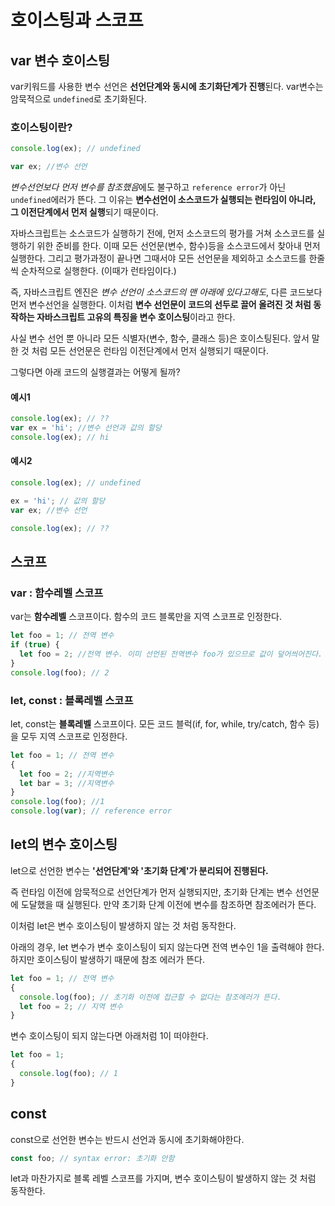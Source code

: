 # 호이스팅과 스코프

## var 변수 호이스팅

var키워드를 사용한 변수 선언은 **선언단계와 동시에 초기화단계가 진행**된다.
var변수는 암묵적으로 `undefined`로 초기화된다.

### 호이스팅이란?

```js
console.log(ex); // undefined

var ex; //변수 선언
```

*변수선언보다 먼저 변수를 참조했음*에도 불구하고 `reference error`가 아닌 `undefined`에러가 뜬다.
그 이유는 **변수선언이 소스코드가 실행되는 런타임이 아니라, 그 이전단계에서 먼저 실행**되기 때문이다.

자바스크립트는 소스코드가 실행하기 전에, 먼저 소스코드의 평가를 거쳐 소스코드를 실행하기 위한 준비를 한다. 이때 모든 선언문(변수, 함수)등을 소스코드에서 찾아내 먼저 실행한다. 그리고 평가과정이 끝나면 그때서야 모든 선언문을 제외하고 소스코드를 한줄씩 순차적으로 실행한다. (이때가 런타임이다.)

즉, 자바스크립트 엔진은 _변수 선언이 소스코드의 맨 아래에 있다고해도_, 다른 코드보다 먼저 변수선언을 실행한다. 이처럼 **변수 선언문이 코드의 선두로 끌어 올려진 것 처럼 동작하는 자바스크립트 고유의 특징을 변수 호이스팅**이라고 한다.

사실 변수 선언 뿐 아니라 모든 식별자(변수, 함수, 클래스 등)은 호이스팅된다. 앞서 말한 것 처럼 모든 선언문은 런타임 이전단계에서 먼저 실행되기 때문이다.

그렇다면 아래 코드의 실행결과는 어떻게 될까?

#### 예시1

```js
console.log(ex); // ??
var ex = 'hi'; //변수 선언과 값의 할당
console.log(ex); // hi
```

#### 예시2

```js
console.log(ex); // undefined

ex = 'hi'; // 값의 할당
var ex; //변수 선언

console.log(ex); // ??
```

## 스코프

### var : 함수레벨 스코프

var는 **함수레벨** 스코프이다.
함수의 코드 블록만을 지역 스코프로 인정한다.

```js
let foo = 1; // 전역 변수
if (true) {
  let foo = 2; //전역 변수. 이미 선언된 전역변수 foo가 있으므로 값이 덮어씌어진다.
}
console.log(foo); // 2
```

### let, const : 블록레벨 스코프

let, const는 **블록레벨** 스코프이다.
모든 코드 블럭(if, for, while, try/catch, 함수 등)을 모두 지역 스코프로 인정한다.

```js
let foo = 1; // 전역 변수
{
  let foo = 2; //지역변수
  let bar = 3; //지역변수
}
console.log(foo); //1
console.log(var); // reference error
```

## let의 변수 호이스팅

let으로 선언한 변수는 **'선언단계'와 '초기화 단계'가 분리되어 진행된다.**

즉 런타임 이전에 암묵적으로 선언단계가 먼저 실행되지만, 초기화 단계는 변수 선언문에 도달했을 때 실행된다. 만약 초기화 단계 이전에 변수를 참조하면 참조에러가 뜬다.

이처럼 let은 변수 호이스팅이 발생하지 않는 것 처럼 동작한다.

아래의 경우, let 변수가 변수 호이스팅이 되지 않는다면 전역 변수인 1을 출력해야 한다.
하지만 호이스팅이 발생하기 때문에 참조 에러가 뜬다.

```js
let foo = 1; // 전역 변수
{
  console.log(foo); // 초기화 이전에 접근할 수 없다는 참조에러가 뜬다.
  let foo = 2; // 지역 변수
}
```

변수 호이스팅이 되지 않는다면 아래처럼 1이 떠야한다.

```js
let foo = 1;
{
  console.log(foo); // 1
}
```

## const

const으로 선언한 변수는 반드시 선언과 동시에 초기화해야한다.

```js
const foo; // syntax error: 초기화 안함
```

let과 마찬가지로 블록 레벨 스코프를 가지며, 변수 호이스팅이 발생하지 않는 것 처럼 동작한다.
